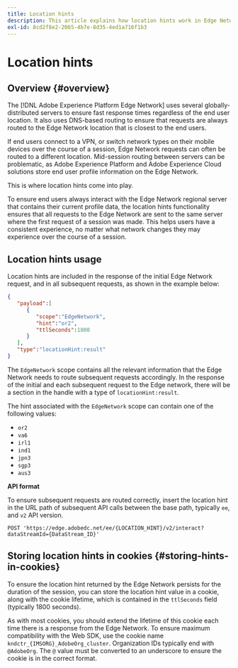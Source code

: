 ```yaml
---
title: Location hints
description: This article explains how location hints work in Edge Network Server API, so that end user requests can always be routed to the same server.
exl-id: 8cd2f8e2-2065-4b7e-8d35-4ed1a716f1b3
---
```

# Location hints

## Overview {#overview}

The [!DNL Adobe Experience Platform Edge Network] uses several globally-distributed servers to ensure fast response times regardless of the end user location. It also uses DNS-based routing to ensure that requests are always routed to the Edge Network location that is closest to the end users.

If end users connect to a VPN, or switch network types on their mobile devices over the course of a session, Edge Network requests can often be routed to a different location. Mid-session routing between servers can be problematic, as Adobe Experience Platform and Adobe Experience Cloud solutions store end user profile information on the Edge Network.

This is where location hints come into play.

To ensure end users always interact with the Edge Network regional server that contains their current profile data, the location hints functionality ensures that all requests to the Edge Network are sent to the same server where the first request of a session was made. This helps users have a consistent experience, no matter what network changes they may experience over the course of a session.  

## Location hints usage

Location hints are included in the response of the initial Edge Network request, and in all subsequent requests, as shown in the example below:

```json
{
   "payload":[
      {
         "scope":"EdgeNetwork",
         "hint":"or2",
         "ttlSeconds":1800
      }
   ],
   "type":"locationHint:result"
}
```

The `EdgeNetwork` scope contains all the relevant information that the Edge Network needs to route subsequent requests accordingly. In the response of the initial and each subsequent request to the Edge network, there will be a section in the handle with a type of `locationHint:result`.

The hint associated with the `EdgeNetwork` scope can contain one of the following values:

* `or2`
* `va6`
* `irl1`
* `ind1`
* `jpn3`
* `sgp3`
* `aus3`

**API format**

To ensure subsequent requests are routed correctly, insert the location hint in the URL path of subsequent API calls between the base path, typically `ee`, and `v2` API version.

```http
POST 'https://edge.adobedc.net/ee/{LOCATION_HINT}/v2/interact?dataStreamId={DataStream_ID}'
```

## Storing location hints in cookies {#storing-hints-in-cookies}

To ensure the location hint returned by the Edge Network persists for the duration of the session, you can store the location hint value in a cookie, along with the cookie lifetime, which is contained in the `ttlSeconds` field (typically 1800 seconds).

As with most cookies, you should extend the lifetime of this cookie each time there is a response from the Edge Network. To ensure maximum compatibility with the Web SDK, use the cookie name `kndctr_{IMSORG}_AdobeOrg_cluster`. Organization IDs typically end with `@AdobeOrg`. The `@` value must be converted to an underscore to ensure the cookie is in the correct format.
